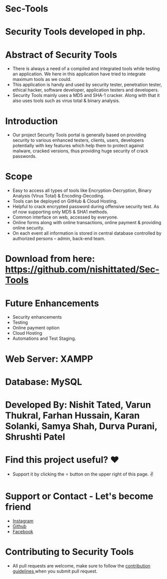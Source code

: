 # Sec-Tools

# Security Tools developed in php.

# Abstract of Security Tools
* There is always a need of a compiled and integrated tools while testing an application. We here in this application have tried to integrate maximum tools as we could.
* This application is handy and used by security tester, penetration tester, ethical hacker, software developer, application testers and developers. 
* Security Tools mainly uses a MD5 and SHA-1 cracker. Along with that it also uses tools such as virus total & binary analysis.

# Introduction 
* Our project Security Tools portal is generally based on providing security to various enhanced testers, clients, users, developers potentially with key features which help them to protect against malware, cracked versions, thus providing huge security of crack passwords.

# Scope
* Easy to access all types of tools like Encryption-Decryption, Binary Analysis (Virus Total) & Encoding-Decoding.
* Tools can be deployed on GitHub & Cloud Hosting.
* Helpful to crack encrypted password during offensive security test. As of now supporting only MD5 & SHA1 methods.
* Common interface on web, accessed by everyone.
* Online forms along with online transactions, online payment & providing online security.
* On each event all information is stored in central database controlled by authorized persons – admin, back-end team.

# Download from here: https://github.com/nishittated/Sec-Tools

# Future Enhancements
* Security enhancements
* Testing
* Online payment option
* Cloud Hosting
* Automations and Test Staging.

# Web Server: XAMPP
# Database: MySQL

# Developed By: Nishit Tated, Varun Thukral, Farhan Hussain, Karan Solanki, Samya Shah, Durva Purani, Shrushti Patel 

# Find this project useful? ❤️
* Support it by clicking the ⭐️ button on the upper right of this page. ✌️

# Support or Contact - Let's become friend
* <a href="https://www.instagram.com/nishit.tated/">Instagram</a>
* <a href="https://www.github.com/nishittated/">Github</a>
* <a href="https://www.facebook.com/nishit.tated/">Facebook</a>

# Contributing to Security Tools
* All pull requests are welcome, make sure to follow the <a href="https://github.com/nishittated/Sec-Tools/blob/master/CONTRIBUTING.MD">contribution guidelines </a>when you submit pull request.

